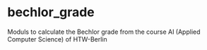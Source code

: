 # bechlor_grade
Moduls to calculate the Bechlor grade from the course AI (Applied Computer Science) of HTW-Berlin
